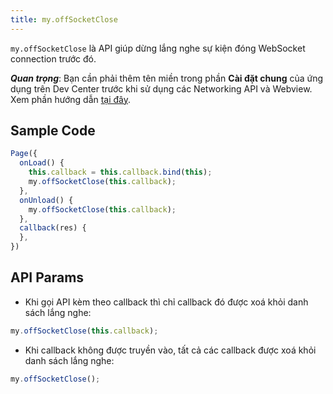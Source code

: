 ```yaml
---
title: my.offSocketClose
---
```


`my.offSocketClose` là API giúp dừng lắng nghe sự kiện đóng WebSocket connection trước đó.

***Quan trọng***: Bạn cần phải thêm tên miền trong phần **Cài đặt chung** của ứng dụng trên Dev Center trước khi sử dụng các Networking API và Webview. Xem phần hướng dẫn [tại đây](/docs/backend-api/overview#tên-miền).

## Sample Code

```js
Page({
  onLoad() {
    this.callback = this.callback.bind(this);
    my.offSocketClose(this.callback);
  },
  onUnload() {
    my.offSocketClose(this.callback);
  },
  callback(res) {
  },
})
```

## API Params

- Khi gọi API kèm theo callback thì chỉ callback đó được xoá khỏi danh sách lắng nghe:

```js
my.offSocketClose(this.callback);
```

- Khi callback không được truyền vào, tất cả các callback được xoá khỏi danh sách lắng nghe:
  
```js
my.offSocketClose();
```